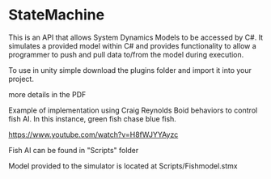 # StateMachine

This is an API that allows System Dynamics Models to be accessed by C#. It simulates a provided model within C# and provides functionality to allow a programmer to push and pull data to/from the model during execution. 

To use in unity simple download the plugins folder and import it into your project. 

more details in the PDF

Example of implementation using Craig Reynolds Boid behaviors to control fish AI. 
In this instance, green fish chase blue fish.

https://www.youtube.com/watch?v=H8fWJYYAyzc

Fish AI can be found in "Scripts" folder

Model provided to the simulator is located at Scripts/Fishmodel.stmx

